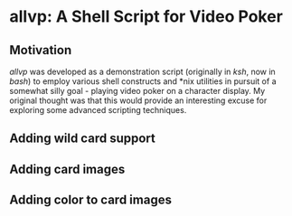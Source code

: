 # allvp: A Shell Script for Video Poker

## Motivation

*allvp* was developed as a demonstration script (originally in *ksh*, now in
*bash*) to employ various shell constructs and *nix utilities in pursuit of a
somewhat silly goal - playing video poker on a character display.  My original
thought was that this would provide an interesting excuse for exploring some
advanced scripting techniques.

## Adding wild card support

## Adding card images

## Adding color to card images
